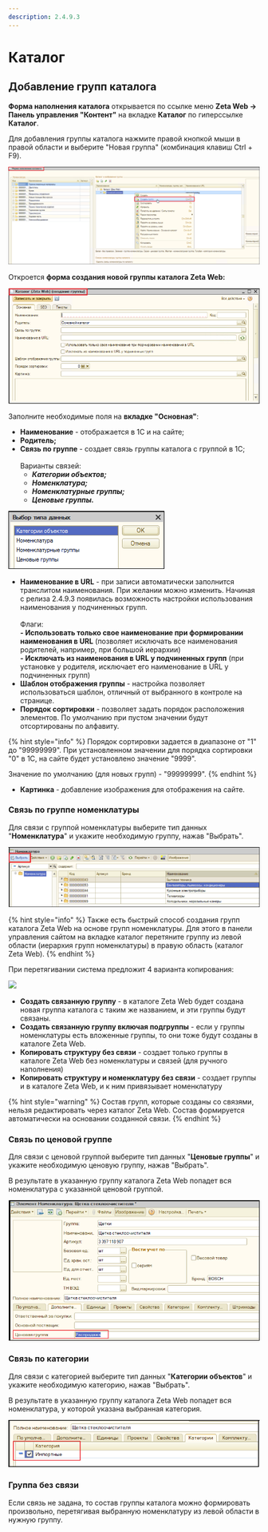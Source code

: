 ```yaml
---
description: 2.4.9.3
---
```


# Каталог

## Добавление групп каталога

**Форма наполнения каталога** открывается по ссылке меню **Zeta Web → Панель управления "Контент"** на вкладке **Каталог** по гиперссылке **Каталог**.

Для добавления группы каталога нажмите правой кнопкой мыши в правой области и выберите "Новая группа" (комбинация клавиш Ctrl + F9).

![](<../../.gitbook/assets/Image 4.png>)

Откроется **форма создания новой группы каталога Zeta Web:**

![](<../../.gitbook/assets/Image 5.png>)

Заполните необходимые поля на **вкладке "Основная"**:

* **Наименование** - отображается в 1С и на сайте;
* **Родитель;**
* **Связь по группе** - создает связь группы каталога с группой в 1С;\
  \
  Варианты связей:
  * _**Категории объектов;**_
  * _**Номенклатура;**_
  * _**Номенклатурные группы;**_
  * _**Ценовые группы.**_

![](<../../.gitbook/assets/Image 6.png>)

* **Наименование в URL** - при записи автоматически заполнится транслитом наименования. При желании можно изменить. Начиная с релиза 2.4.9.3 появилась возможность настройки использования наименования у подчиненных групп.\
  \
  Флаги:\
  **- Использовать только свое наименование при формировании наименования в URL** (позволяет исключать все наименования родителей, например, при большой иерархии)\
  **- Исключать из наименования в URL у подчиненных групп** (при установке у родителя, исключает его наименование в URL у подчиненных групп)
* **Шаблон отображения группы** - настройка позволяет использоваться шаблон, отличный от выбранного в контроле на странице.
* **Порядок сортировки** - позволяет задать порядок расположения элементов. По умолчанию при пустом значении будут отсортированы по алфавиту.

{% hint style="info" %}
Порядок сортировки задается в диапазоне от "1" до "99999999". При установленном значении для порядка сортировки "0" в 1С, на сайте будет установлено значение "9999".

Значение по умолчанию (для новых групп) - "99999999".
{% endhint %}

* **Картинка** - добавление изображения для отображения на сайте.

### Связь по группе номенклатуры

Для связи с группой номенклатуры выберите тип данных "**Номенклатура**" и укажите необходимую группу, нажав "Выбрать".

![](<../../.gitbook/assets/Image 12.png>)

{% hint style="info" %}
Также есть быстрый способ создания групп каталога Zeta Web на основе групп номенклатуры. Для этого в панели управления сайтом на вкладке каталог перетяните группу из левой области (иерархия групп номенклатуры) в правую область (каталог Zeta Web).
{% endhint %}

При перетягивании система предложит 4 варианта копирования:

![](<../../.gitbook/assets/image (381).png>)

* **Создать связанную группу** - в каталоге Zeta Web будет создана новая группа каталога с таким же названием, и эти группы будут связаны.
* **Создать связанную группу включая подгруппы** - если у группы номенклатуры есть вложенные группы, то они тоже будут созданы в каталоге Zeta Web.
* **Копировать структуру без связи** - создает только группы в каталоге Zeta Web без номенклатуры и связей (для ручного наполнения)
* **Копировать структуру и номенклатуру без связи** - создает группы и в каталоге Zeta Web, и к ним привязывает номенклатуру

{% hint style="warning" %}
Состав групп, которые созданы со связями, нельзя редактировать через каталог Zeta Web. Состав формируется автоматически на основании созданной связи.
{% endhint %}

### Связь по ценовой группе

Для связи с ценовой группой выберите тип данных "**Ценовые группы**" и укажите необходимую ценовую группу, нажав "Выбрать".

В результате в указанную группу каталога Zeta Web попадет вся номенклатура с указанной ценовой группой.

![](<../../.gitbook/assets/Image 161.png>)

### Связь по категории

Для связи с категорией выберите тип данных "**Категории объектов**" и укажите необходимую категорию, нажав "Выбрать".

В результате в указанную группу каталога Zeta Web попадет вся номенклатура, у которой указана выбранная категория.

![](<../../.gitbook/assets/Image 168 (1).png>)

### Группа без связи

Если связь не задана, то состав группы каталога можно формировать произвольно, перетягивая выбранную номенклатуру из левой области в нужную группу.

